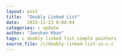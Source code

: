 ```yaml
---
layout: post
title:  "Doubly Linked List"
date:   2015-11-23 8:04:04
categories: c update
author: "Zeeshan Khan"
tags: c doubly linked list simple pointers
source_file: /c/doubly-linked-list-in-c.c
---
```

